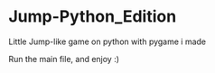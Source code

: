 # Jump-Python_Edition
Little Jump-like game on python with pygame i made

Run the main file, and enjoy :) 
